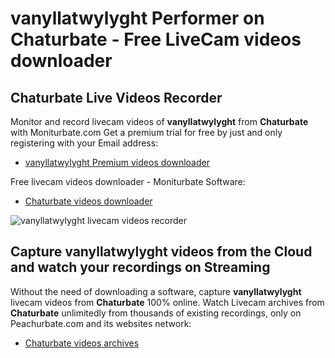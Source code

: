 # vanyllatwylyght Performer on Chaturbate - Free LiveCam videos downloader

## Chaturbate Live Videos Recorder

Monitor and record livecam videos of **vanyllatwylyght** from **Chaturbate** with Moniturbate.com
Get a premium trial for free by just and only registering with your Email address:
* [vanyllatwylyght Premium videos downloader](https://moniturbate.com/request-demo-licence-key.html)

Free livecam videos downloader - Moniturbate Software:
* [Chaturbate videos downloader](https://moniturbate.com/moniturbate-download-software.html)

![vanyllatwylyght livecam videos recorder](https://peachurnet.com/templates/moniturbate-software.png)


## Capture vanyllatwylyght videos from the Cloud and watch your recordings on Streaming

Without the need of downloading a software, capture **vanyllatwylyght** livecam videos from **Chaturbate** 100% online.
Watch Livecam archives from **Chaturbate** unlimitedly from thousands of existing recordings, only on Peachurbate.com and its websites network:
* [Chaturbate videos archives](https://peachurnet.com/)